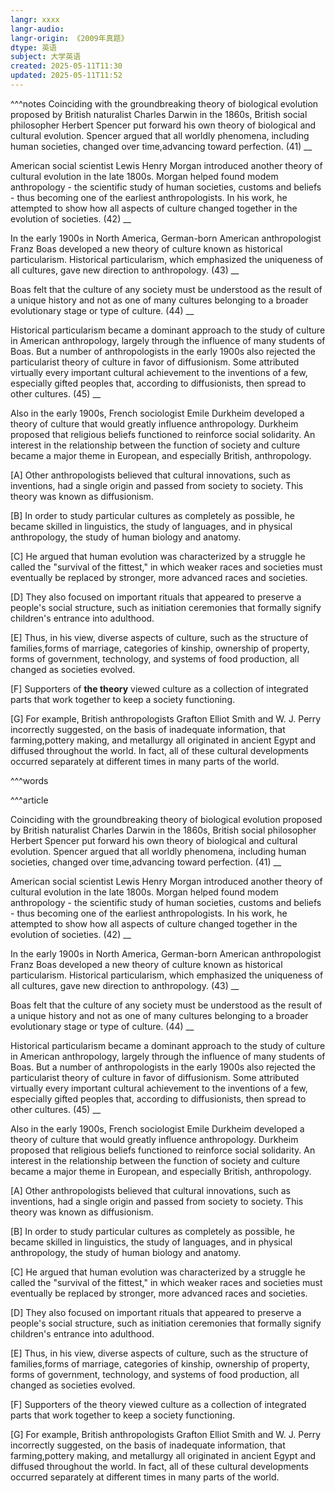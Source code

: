 ```yaml
---
langr: xxxx
langr-audio: 
langr-origin: 《2009年真题》
dtype: 英语
subject: 大学英语
created: 2025-05-11T11:30
updated: 2025-05-11T11:52
---
```

^^^notes
Coinciding with the groundbreaking theory of biological evolution proposed by British naturalist Charles Darwin in the 1860s, British social philosopher Herbert Spencer put forward his own theory of biological and cultural evolution. Spencer argued that all worldly phenomena, including human societies, changed over time,advancing toward perfection. (41) __ 

American social scientist Lewis Henry Morgan introduced another theory of cultural evolution in the late 1800s. Morgan helped found modem anthropology - the scientific study of human societies, customs and beliefs - thus becoming one of the earliest anthropologists. In his work, he attempted to show how all aspects of culture changed together in the evolution of societies. (42) __

In the early 1900s in North America, German-born American anthropologist Franz Boas developed a new theory of culture known as historical particularism. Historical particularism, which emphasized the uniqueness of all cultures, gave new direction to anthropology. (43) __ 

Boas felt that the culture of any society must be understood as the result of a unique history and not as one of many cultures belonging to a broader evolutionary stage or type of culture. (44) __

Historical particularism became a dominant approach to the study of culture in American anthropology, largely through the influence of many students of Boas. But a number of anthropologists in the early 1900s also rejected the particularist theory of culture in favor of diffusionism. Some attributed virtually every important cultural achievement to the inventions of a few, especially gifted peoples that, according to diffusionists, then spread to other cultures. (45) __

Also in the early 1900s, French sociologist Emile Durkheim developed a theory of culture that would greatly influence anthropology. Durkheim proposed that religious beliefs functioned to reinforce social solidarity. An interest in the relationship between the function of society and culture became a major theme in European, and especially British, anthropology.

[A] Other anthropologists believed that cultural innovations, such as inventions, had a single origin and passed from society to society. This theory was known as diffusionism.

[B] In order to study particular cultures as completely as possible, he became skilled in linguistics, the study of languages, and in physical anthropology, the study of human biology and anatomy.

[C] He argued that human evolution was characterized by a struggle he called the "survival of the fittest," in which weaker races and societies must eventually be replaced by stronger, more advanced races and societies.

[D] They also focused on important rituals that appeared to preserve a people's social structure, such as initiation ceremonies that formally signify children's entrance into adulthood.

[E] Thus, in his view, diverse aspects of culture, such as the structure of families,forms of marriage, categories of kinship, ownership of property, forms of government, technology, and systems of food production, all changed as societies evolved.

[F] Supporters of **the theory** viewed culture as a collection of integrated parts that work together to keep a society functioning.

[G] For example, British anthropologists Grafton Elliot Smith and W. J. Perry incorrectly suggested, on the basis of inadequate information, that farming,pottery making, and metallurgy all originated in ancient Egypt and diffused throughout the world. In fact, all of these cultural developments occurred separately at different times in many parts of the world.

^^^words


^^^article

Coinciding with the groundbreaking theory of biological evolution proposed by British naturalist Charles Darwin in the 1860s, British social philosopher Herbert Spencer put forward his own theory of biological and cultural evolution. Spencer argued that all worldly phenomena, including human societies, changed over time,advancing toward perfection. (41) __ 

American social scientist Lewis Henry Morgan introduced another theory of cultural evolution in the late 1800s. Morgan helped found modem anthropology - the scientific study of human societies, customs and beliefs - thus becoming one of the earliest anthropologists. In his work, he attempted to show how all aspects of culture changed together in the evolution of societies. (42) __

In the early 1900s in North America, German-born American anthropologist Franz Boas developed a new theory of culture known as historical particularism. Historical particularism, which emphasized the uniqueness of all cultures, gave new direction to anthropology. (43) __ 

Boas felt that the culture of any society must be understood as the result of a unique history and not as one of many cultures belonging to a broader evolutionary stage or type of culture. (44) __

Historical particularism became a dominant approach to the study of culture in American anthropology, largely through the influence of many students of Boas. But a number of anthropologists in the early 1900s also rejected the particularist theory of culture in favor of diffusionism. Some attributed virtually every important cultural achievement to the inventions of a few, especially gifted peoples that, according to diffusionists, then spread to other cultures. (45) __

Also in the early 1900s, French sociologist Emile Durkheim developed a theory of culture that would greatly influence anthropology. Durkheim proposed that religious beliefs functioned to reinforce social solidarity. An interest in the relationship between the function of society and culture became a major theme in European, and especially British, anthropology.

[A] Other anthropologists believed that cultural innovations, such as inventions, had a single origin and passed from society to society. This theory was known as diffusionism.

[B] In order to study particular cultures as completely as possible, he became skilled in linguistics, the study of languages, and in physical anthropology, the study of human biology and anatomy.

[C] He argued that human evolution was characterized by a struggle he called the "survival of the fittest," in which weaker races and societies must eventually be replaced by stronger, more advanced races and societies.

[D] They also focused on important rituals that appeared to preserve a people's social structure, such as initiation ceremonies that formally signify children's entrance into adulthood.

[E] Thus, in his view, diverse aspects of culture, such as the structure of families,forms of marriage, categories of kinship, ownership of property, forms of government, technology, and systems of food production, all changed as societies evolved.

[F] Supporters of the theory viewed culture as a collection of integrated parts that work together to keep a society functioning.

[G] For example, British anthropologists Grafton Elliot Smith and W. J. Perry incorrectly suggested, on the basis of inadequate information, that farming,pottery making, and metallurgy all originated in ancient Egypt and diffused throughout the world. In fact, all of these cultural developments occurred separately at different times in many parts of the world.